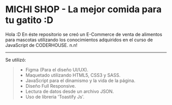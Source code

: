 # MICHI SHOP - La mejor comida para tu gatito :D

Hola :D 
En éste repositorio se creó un E-Commerce de venta de alimentos para mascotas utilizando los conocimientos adquiridos en el curso de JavaScript de CODERHOUSE. n.n! 

***

Se utilizó:
> * Figma (Para el diseño UI/UX).
> * Maquetado utilizando HTML5, CSS3 y SASS.
> * JavaScript para el dinamismo y la vida de la página.
> * Diseño Full Responsive.
> * Lectura de datos desde un archivo JSON.
> * Uso de libreria 'Toastify Js'.










